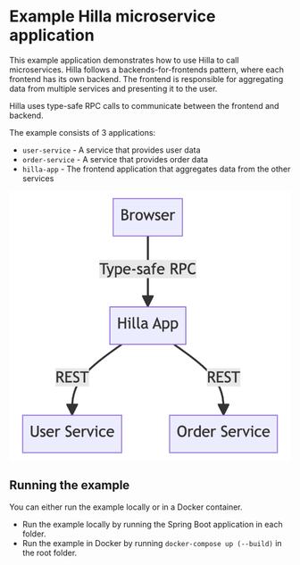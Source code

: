 # Example Hilla microservice application

This example application demonstrates how to use Hilla to call microservices.
Hilla follows a backends-for-frontends pattern, where each frontend has its own backend.
The frontend is responsible for aggregating data from multiple services and presenting it to the user.

Hilla uses type-safe RPC calls to communicate between the frontend and backend.

The example consists of 3 applications:
- `user-service` - A service that provides user data
- `order-service` - A service that provides order data
- `hilla-app` - The frontend application that aggregates data from the other services

![The Hilla app aggregates data from the user and order services](hilla-microservices.png)

## Running the example
You can either run the example locally or in a Docker container.

- Run the example locally by running the Spring Boot application in each folder.
- Run the example in Docker by running `docker-compose up (--build)` in the root folder.